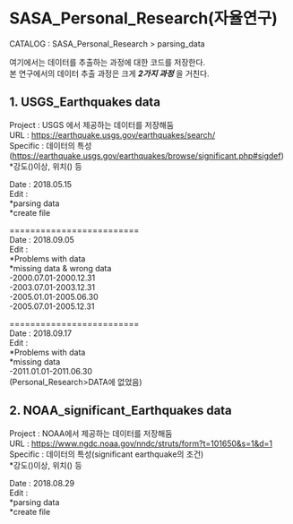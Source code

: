 # SASA_Personal_Research(자율연구)  
CATALOG : SASA_Personal_Research > parsing_data  

여기에서는 데이터를 추출하는 과정에 대한 코드를 저장한다.  
본 연구에서의 데이터 추출 과정은 크게 ***2가지 과정*** 을 거친다. 

## 1. USGS_Earthquakes data
Project : USGS 에서 제공하는 데이터를 저장해둠   
URL : https://earthquake.usgs.gov/earthquakes/search/    
Specific : 데이터의 특성 (https://earthquake.usgs.gov/earthquakes/browse/significant.php#sigdef)  
  *강도()이상, 위치() 등  
  
Date : 2018.05.15   
Edit :  
  *parsing data  
  *create file  
  
=========================  
  Date : 2018.09.05  
  Edit :  
    *Problems with data  
    *missing data & wrong data  
    -2000.07.01-2000.12.31  
    -2003.07.01-2003.12.31  
    -2005.01.01-2005.06.30  
    -2005.07.01-2005.12.31  
    
=========================  
   Date : 2018.09.17  
   Edit :  
    *Problems with data  
    *missing data  
    -2011.01.01-2011.06.30  
    (Personal_Research>DATA에 없었음)  
    

## 2. NOAA_significant_Earthquakes data  
Project : NOAA에서 제공하는 데이터를 저장해둠  
URL : https://www.ngdc.noaa.gov/nndc/struts/form?t=101650&s=1&d=1  
Specific : 데이터의 특성(significant earthquake의 조건)  
   *강도()이상, 위치() 등
   
Date : 2018.08.29  
Edit :  
  *parsing data  
  *create file  
